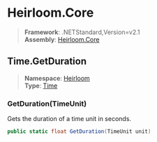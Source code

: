# Heirloom.Core

> **Framework**: .NETStandard,Version=v2.1  
> **Assembly**: [Heirloom.Core][0]  

## Time.GetDuration

> **Namespace**: [Heirloom][0]  
> **Type**: [Time][1]  

### GetDuration(TimeUnit)

Gets the duration of a time unit in seconds.

```cs
public static float GetDuration(TimeUnit unit)
```

[0]: ../../../Heirloom.Core.md
[1]: ../Time.md
